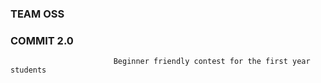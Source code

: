 ### TEAM OSS
###                                              COMMIT 2.0
                           Beginner friendly contest for the first year students 
